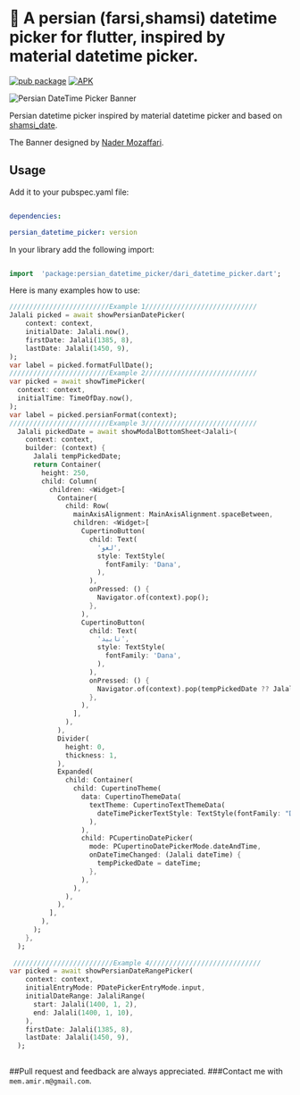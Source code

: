 
  

# 📆 A persian (farsi,shamsi) datetime picker for flutter, inspired by material datetime picker.



[![pub package](https://img.shields.io/pub/v/persian_datetime_picker.svg?color=%23e67e22&label=pub&logo=persian_datetime_picker)](https://pub.dartlang.org/packages/persian_datetime_picker)   [![APK](https://img.shields.io/badge/APK-Demo-brightgreen.svg)](https://github.com/M-amir-M/persian-datetime-picker/raw/master/sample.apk)

![Persian DateTime Picker Banner](https://github.com/M-amir-M/persian-datetime-picker/raw/master/banner.png)

  
  
Persian datetime picker inspired by material datetime picker and based on [shamsi_date](https://pub.dartlang.org/packages/shamsi_date).

The Banner designed by [Nader Mozaffari](https://www.linkedin.com/in/nadermozaffari).

 

## Usage

  

Add it to your pubspec.yaml file:

  

```yaml

dependencies:

persian_datetime_picker: version

```

  

In your library add the following import:

  

```dart

import  'package:persian_datetime_picker/dari_datetime_picker.dart';

```

  

Here is many examples how to use:


```dart
/////////////////////////Example 1////////////////////////////
Jalali picked = await showPersianDatePicker(
    context: context,
    initialDate: Jalali.now(),
    firstDate: Jalali(1385, 8),
    lastDate: Jalali(1450, 9),
);
var label = picked.formatFullDate();
/////////////////////////Example 2////////////////////////////
var picked = await showTimePicker(
  context: context,
  initialTime: TimeOfDay.now(),
);
var label = picked.persianFormat(context);
/////////////////////////Example 3////////////////////////////
  Jalali pickedDate = await showModalBottomSheet<Jalali>(
    context: context,
    builder: (context) {
      Jalali tempPickedDate;
      return Container(
        height: 250,
        child: Column(
          children: <Widget>[
            Container(
              child: Row(
                mainAxisAlignment: MainAxisAlignment.spaceBetween,
                children: <Widget>[
                  CupertinoButton(
                    child: Text(
                      'لغو',
                      style: TextStyle(
                        fontFamily: 'Dana',
                      ),
                    ),
                    onPressed: () {
                      Navigator.of(context).pop();
                    },
                  ),
                  CupertinoButton(
                    child: Text(
                      'تایید',
                      style: TextStyle(
                        fontFamily: 'Dana',
                      ),
                    ),
                    onPressed: () {
                      Navigator.of(context).pop(tempPickedDate ?? Jalali.now());
                    },
                  ),
                ],
              ),
            ),
            Divider(
              height: 0,
              thickness: 1,
            ),
            Expanded(
              child: Container(
                child: CupertinoTheme(
                  data: CupertinoThemeData(
                    textTheme: CupertinoTextThemeData(
                      dateTimePickerTextStyle: TextStyle(fontFamily: "Dana"),
                    ),
                  ),
                  child: PCupertinoDatePicker(
                    mode: PCupertinoDatePickerMode.dateAndTime,
                    onDateTimeChanged: (Jalali dateTime) {
                      tempPickedDate = dateTime;
                    },
                  ),
                ),
              ),
            ),
          ],
        ),
      );
    },
  );
  
 /////////////////////////Example 4//////////////////////////// 
var picked = await showPersianDateRangePicker(
    context: context,
    initialEntryMode: PDatePickerEntryMode.input,
    initialDateRange: JalaliRange(
      start: Jalali(1400, 1, 2),
      end: Jalali(1400, 1, 10),
    ),
    firstDate: Jalali(1385, 8),
    lastDate: Jalali(1450, 9),
  );
  
```


 
##Pull request and feedback are always appreciated.
###Contact me with `mem.amir.m@gmail.com`.
